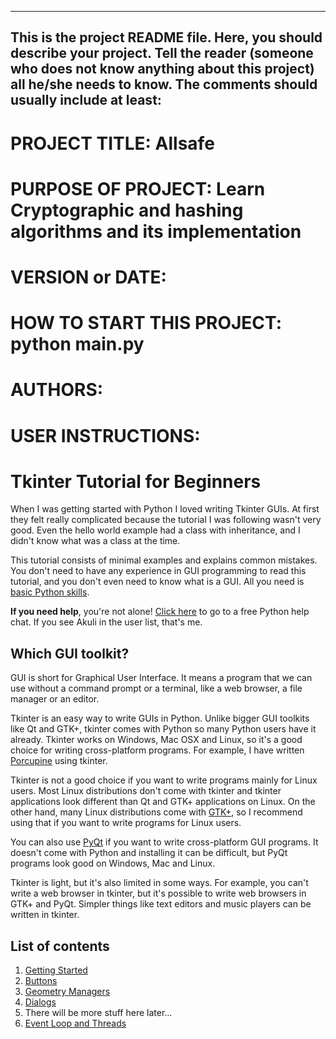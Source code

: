 ------------------------------------------------------------------------
This is the project README file. Here, you should describe your project.
Tell the reader (someone who does not know anything about this project)
all he/she needs to know. The comments should usually include at least:
------------------------------------------------------------------------

# PROJECT TITLE: Allsafe
# PURPOSE OF PROJECT: Learn Cryptographic and hashing algorithms and its implementation
# VERSION or DATE: 
# HOW TO START THIS PROJECT: python main.py
# AUTHORS: 
# USER INSTRUCTIONS:

# Tkinter Tutorial for Beginners

When I was getting started with Python I loved writing Tkinter GUIs. At
first they felt really complicated because the tutorial I was following
wasn't very good. Even the hello world example had a class with
inheritance, and I didn't know what was a class at the time.

This tutorial consists of minimal examples and explains common mistakes.
You don't need to have any experience in GUI programming to read this
tutorial, and you don't even need to know what is a GUI. All you need is
[basic Python
skills](https://github.com/Akuli/python-tutorial/tree/master/basics#basics).

**If you need help**, you're not alone! [Click
here](https://kiwiirc.com/client/chat.freenode.net/##learnpython) to go
to a free Python help chat. If you see Akuli in the user list, that's me.

## Which GUI toolkit?

GUI is short for Graphical User Interface. It means a program that we
can use without a command prompt or a terminal, like a web browser, a
file manager or an editor.

Tkinter is an easy way to write GUIs in Python. Unlike bigger GUI
toolkits like Qt and GTK+, tkinter comes with Python so many Python
users have it already. Tkinter works on Windows, Mac OSX and Linux, so
it's a good choice for writing cross-platform programs. For example, I
have written [Porcupine](https://github.com/Akuli/porcupine) using
tkinter.

Tkinter is not a good choice if you want to write programs mainly for
Linux users. Most Linux distributions don't come with tkinter and
tkinter applications look different than Qt and GTK+ applications on
Linux. On the other hand, many Linux distributions come with
[GTK+](https://python-gtk-3-tutorial.readthedocs.io/en/latest/), so I
recommend using that if you want to write programs for Linux users.

You can also use [PyQt](http://zetcode.com/gui/pyqt5/) if you want to
write cross-platform GUI programs. It doesn't come with Python and
installing it can be difficult, but PyQt programs look good on Windows,
Mac and Linux.

Tkinter is light, but it's also limited in some ways. For example, you
can't write a web browser in tkinter, but it's possible to write web
browsers in GTK+ and PyQt. Simpler things like text editors and music
players can be written in tkinter.

## List of contents

1. [Getting Started](getting-started.md)
2. [Buttons](buttons.md)
3. [Geometry Managers](geometry-managers.md)
4. [Dialogs](dialogs.md)
5. There will be more stuff here later...
6. [Event Loop and Threads](event-loop-stuff.md)
